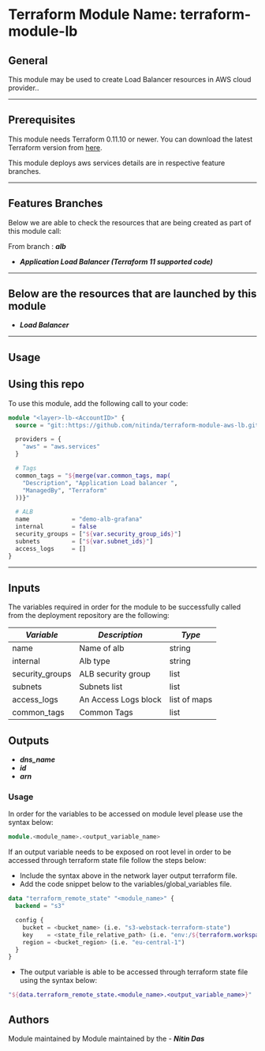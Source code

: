 # Terraform Module Name: terraform-module-lb


## General

This module may be used to create Load Balancer resources in AWS cloud provider..

---


## Prerequisites

This module needs Terraform 0.11.10 or newer.
You can download the latest Terraform version from [here](https://www.terraform.io/downloads.html).

This module deploys aws services details are in respective feature branches.

---

## Features Branches

Below we are able to check the resources that are being created as part of this module call:

From branch : **_alb_**

* **_Application Load Balancer (Terraform 11 supported code)_**



---

## Below are the resources that are launched by this module

* **_Load Balancer_**


---

## Usage

## Using this repo

To use this module, add the following call to your code:

```tf
module "<layer>-lb-<AccountID>" {
  source = "git::https://github.com/nitinda/terraform-module-aws-lb.git?ref=alb"

  providers = {
    "aws" = "aws.services"
  }

  # Tags
  common_tags = "${merge(var.common_tags, map(
    "Description", "Application Load balancer ",
    "ManagedBy", "Terraform"
  ))}"

  # ALB
  name            = "demo-alb-grafana"
  internal        = false
  security_groups = ["${var.security_group_ids}"]
  subnets         = ["${var.subnet_ids}"]
  access_logs     = []
}
```
---

## Inputs

The variables required in order for the module to be successfully called from the deployment repository are the following:


|         **_Variable_**          |        **_Description_**            |   **_Type_**   |
|---------------------------------|-------------------------------------|----------------|
| name                            | Name of alb                         | string         |
| internal                        | Alb type                            | string         |
| security_groups                 | ALB security group                  | list           |
| subnets                         | Subnets list                        | list           |
| access_logs                     | An Access Logs block                | list of maps   |
| common_tags                     | Common Tags                         | list           |




## Outputs

* **_dns\_name_**
* **_id_**
* **_arn_**




### Usage
In order for the variables to be accessed on module level please use the syntax below:

```tf
module.<module_name>.<output_variable_name>
```

If an output variable needs to be exposed on root level in order to be accessed through terraform state file follow the steps below:

- Include the syntax above in the network layer output terraform file.
- Add the code snippet below to the variables/global_variables file.

```tf
data "terraform_remote_state" "<module_name>" {
  backend = "s3"

  config {
    bucket = <bucket_name> (i.e. "s3-webstack-terraform-state")
    key    = <state_file_relative_path> (i.e. "env:/${terraform.workspace}/4_Networking/terraform.tfstate")
    region = <bucket_region> (i.e. "eu-central-1")
  }
}
```

- The output variable is able to be accessed through terraform state file using the syntax below:

```tf
"${data.terraform_remote_state.<module_name>.<output_variable_name>}"
```

## Authors
Module maintained by Module maintained by the - **_Nitin Das_**
